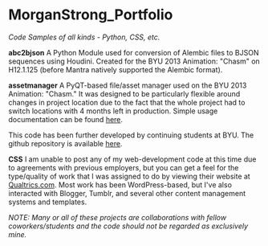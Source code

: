 MorganStrong_Portfolio
======================

*Code Samples of all kinds - Python, CSS, etc.*

**abc2bjson**
A Python Module used for conversion of Alembic files to BJSON sequences using
Houdini.  Created for the BYU 2013 Animation: "Chasm" on H12.1.125 (before 
Mantra natively supported the Alembic format).

**assetmanager**
A PyQT-based file/asset manager used on the BYU 2013 Animation: "Chasm."
It was designed to be particularly flexible around changes in project location
due to the fact that the whole project had to switch locations with 4 months
left in production. Simple usage documentation can be found [here](https://docs.google.com/document/d/15b4WI8D4d6BDSWr9BkZcwCJNbw2ctkp9bzPuXyC0TgA/edit?usp=sharing).

This code has been further developed by continuing students at BYU. The github
repository is available [here](https://github.com/byu-animation/byu-animation-tools).

**CSS**
I am unable to post any of my web-development code at this time due to agreements
with previous employers, but you can get a feel for the type/quality of work that
I was assigned to do by viewing their website at [Qualtrics.com](http://www.qualtrics.com).
Most work has been WordPress-based, but I've also interacted with Blogger, Tumblr, 
and several other content management systems and templates.


*NOTE: Many or all of these projects are collaborations with fellow coworkers/students and the code should not be regarded as exclusively mine.*
